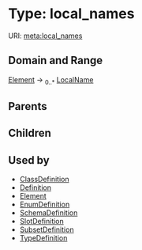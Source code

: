 
# Type: local_names




URI: [meta:local_names](https://w3id.org/biolink/biolinkml/meta/local_names)


## Domain and Range

[Element](Element.md) ->  <sub>0..*</sub> [LocalName](LocalName.md)

## Parents


## Children


## Used by

 * [ClassDefinition](ClassDefinition.md)
 * [Definition](Definition.md)
 * [Element](Element.md)
 * [EnumDefinition](EnumDefinition.md)
 * [SchemaDefinition](SchemaDefinition.md)
 * [SlotDefinition](SlotDefinition.md)
 * [SubsetDefinition](SubsetDefinition.md)
 * [TypeDefinition](TypeDefinition.md)
